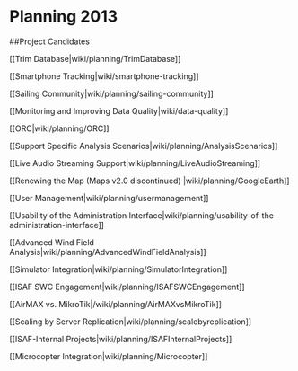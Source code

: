 # Planning 2013

##Project Candidates

[[Trim Database|wiki/planning/TrimDatabase]]

[[Smartphone Tracking|wiki/smartphone-tracking]]

[[Sailing Community|wiki/planning/sailing-community]]

[[Monitoring and Improving Data Quality|wiki/data-quality]]

[[ORC|wiki/planning/ORC]]

[[Support Specific Analysis Scenarios|wiki/planning/AnalysisScenarios]]

[[Live Audio Streaming Support|wiki/planning/LiveAudioStreaming]]

[[Renewing the Map (Maps v2.0 discontinued) |wiki/planning/GoogleEarth]]

[[User Management|wiki/planning/usermanagement]]

[[Usability of the Administration Interface|wiki/planning/usability-of-the-administration-interface]]

[[Advanced Wind Field Analysis|wiki/planning/AdvancedWindFieldAnalysis]]

[[Simulator Integration|wiki/planning/SimulatorIntegration]]

[[ISAF SWC Engagement|wiki/planning/ISAFSWCEngagement]]

[[AirMAX vs. MikroTik|/wiki/planning/AirMAXvsMikroTik]]

[[Scaling by Server Replication|wiki/planning/scalebyreplication]]

[[ISAF-Internal Projects|wiki/planning/ISAFInternalProjects]]

[[Microcopter Integration|wiki/planning/Microcopter]]
